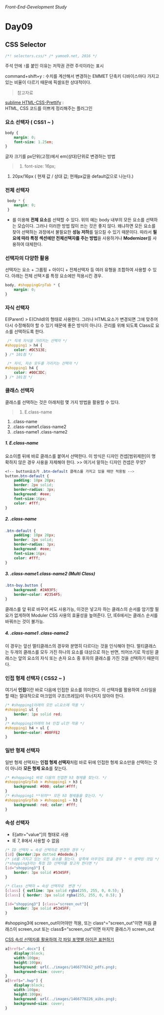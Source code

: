 ###### Front-End-Development Study

# Day09
## CSS Selector

```css
/*! selectors.css/* /* yamoo9.net, 2016 */ 
```
주석 안에 `!`를 붙인 이유는 저작권 관련 주석이라는 표시

command+shift+y : 수치를 계산해서 변경하는 EMMET 단축키
디바이스마다 가지고 있는 비율이 다르기 때문에 픽셀또한 상대적이다. 

>참고자료 
>
[sublime HTML-CSS-Prettify](https://github.com/victorporof/Sublime-HTMLPrettify) :  
HTML, CSS 코드를 이쁘게 정리해주는 플러그인

### 요소 선택자 ( CSS1 ~ )

```css
body {
	margin: 0;
	font-size: 1.25em;
}
```
글자 크기를 px단위(고정)에서 em(상대)단위로 변경하는 방법
>1. font-size: 16px;
1. 20px/16px ( 현재 값 / 상대 값; 현재px값을 default값으로 나눈다.)

### 전체 선택자
```css
 body * {
 	margin: 0;
 }
 ```
 * 를 이용해 **전체 요소**를 선택할 수 있다. 위의 예는 body 내부의 모든 요소를 선택하는 모습이다. 그러나 이러한 방법 많이 쓰는 것은 좋지 않다. 왜냐하면 모든 요소를 찾아 선택하는 과정에서 불필요한 **성능 저하**를 일으킬 수 있기 때문이다. 따라서 **필요에 따라 특정 섹션에만 전체선택자를 주는 방법**을 사용하거나 **Modernizer**를 사용하여 대체한다.

### 선택자의 다양한 활용
선택자는 요소 + 그룹핑 + 아이디 + 전체선택자 등 여러 유형을 조합하여 사용할 수 있다. 아래는 전체 선택ㅈ를 특정 요소에만 적용시킨 경우.
```css
body, #shoppingGrpTab * {
	margin: 0;
}
```

### 자식 선택자
E(Parent) > E(Child)의 형태로 사용한다. 그러나 HTML요소가 변경되면 그에 맞추어 다시 수정해줘야 할 수 있기 때문에 좋은 방식이 아니다. 관리를 위해 되도록 Class로 요소를 선택하도록 한다.

```css
 /* 직계 자식을 가리키는 선택자 */
#shopping1 > h4 {
	color: #DC513E;
} /* 101점 */
```

```css
 /* 자식, 자손 모두를 가리키는 선택자 */
#shopping1 h4 {
	color: #00C3DC;
} /* 101점 */
```

### 클래스 선택자
클래스를 선택하는 것은 아래처럼 몇 가지 방법을 활용할 수 있다.
>1. E.class-name
1. .class-name
1. .class-name1.class-name2
1. .class-name1 .class-name2

##### 1. E.class-name 
요소이름 뒤에 바로 클래스를 붙여서 선택한다. 이 방식은 디자인 컨셉[범위제한]이 명확하지 않은 경우 사용을 자제해야 한다. >> 여기서 말하는 디자인 컨셉은 무엇?

```css
<!-- button요소가 .btn-default 클래스를 가지고 있을 때만 적용됨 -->
button.btn-default {
	padding: 10px 20px;
	border: 2px solid;
	border-radius: 3px;
	background: #eee;
	font-size:16px;
	color: #fff;
}
```

##### 2. .class-name
```css
.btn-default {
	padding: 10px 20px;
	border: 2px solid;
	border-radius: 3px;
	background: #eee;
	font-size:16px;
	color: #fff;
}
```

##### 3. .class-name1.class-name2 (Multi Class)
```css
.btn-buy.button {
	background: #2A93F5;
	border-color: #2354F5;
}
```
클래스를 앞 뒤로 바꾸어 써도 사용가능, 이것은 넣고자 하는 클래스의 순서를 암기할 필요가 없게하여 Moduler CSS 사용의 효율성을 높여준다. 단, IE6에서는 클래스 순서를 바꿔쓰는 것이 불가능.

##### 4. .class-name1 .class-name2
이 경우는 앞선 멀티클래스의 경우와 분명히 다르다는 것을 인식해야 한다.
멀티클래스는 두개의 클래스를 모두 가진 하나의 요소를 대상으로 하는 반면, 띄어쓰기로 작성된 클래스는 앞의 요소의 자식 또는 손자 요소 중 후자의 클래스를 가진 것을 선택하기 때문이다.


### 인접 형제 선택자 ( CSS2 ~ )
여기서 **인접**이란 바로 다음에 인접한 요소를 의미한다. 이 선택자를 활용하여 스타일을 할 때는 절대적으로 마크업의 구조(프레임)이 무너지지 않아야 한다.

```css
/* #shopping1아래의 모든 ul요소에 적용 */
#shopping1 ul {
	border: 1px solid red;
}
/* #shopping1아래의 h4 인접 ul만 적용 */
#shopping1 h4 + ul {
	border-color: #00FFE2
}
```

### 일반 형제 선택자
일반 형제 선택자는 **인접 형제 선택자**처럼 바로 뒤에 인접한 형제 요소만을 선택하는 것이 아니라 **모든 형제 요소**를 찾는다.

```css
/* #shopping1 바로 다음의 인접한 h3 형제를 찾는다. */
#shoppingGrpTab > #shopping1 + h3 {
	background: #000; color:#fff;
} 
/* #shopping1 **뒤의** 모든 h3 형제들을 찾는다. */
#shoppingGrpTab > #shopping1 ~ h3 {
	background: red; color: #fff;
}
```

### 속성 선택자
- E[attr="value"]의 형태로 사용
- IE 7, 8에서 사용할 수 없음

```css
/* ID 선택자 = 속성 선택자로 변경한 경우 */
[id] {border:2px dotted #dedede;} 
/* id를 가지고 있는 모든 요소를 찾는다. 앞쪽에 아무것도 없을 경우 * 이 생략된 것임 */
/*shopping3라는 특정 ID 선택자를 찾고자 한다면 */
[id="shopping3"] {
	border: 3px solid #5345FF;
}
```

```css
/* Class 선택자 = 속성 선택자로  변경 */
[class] { outline: 3px solid rgba(255, 255, 0, 0.5); }
[class] { border: 3px solid rgba(255, 255, 0, 0.5); }
```

```css
[id="shopping3"] [class="screen_out"]{
	border: 3px solid #5345FF;
} 
```
#shopping3에 screen_out이어야만 적용, 
또는 class^="screen_out"이면 처음 클래스이 screen_out 
또는 class$="screen_out"이면 마지막 클래스가 screen_out


[CSS 속성 선택자를 활용하여 각 파일 포맷별 아이콘 표현하기](http://)
```css
a[href$=".docx"] {
	display:block; 
	width:100px; 
	height:100px; 
	background: url(../images/1466770242_pdfs.png);
	background-size: cover;
}
a[href$=".hwp"] {
	display:block; 
	width:100px; 
	height:100px; 
	background: url(../images/1466770226_aibs.png);
	background-size: cover;
}
```